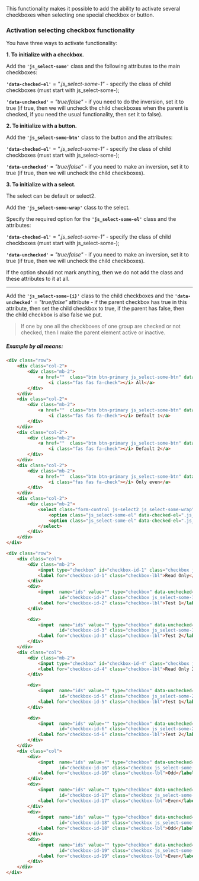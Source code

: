 This functionality makes it possible to add the ability to activate several checkboxes when selecting one special checkbox or button.

### Activation selecting checkbox functionality
You have three ways to activate functionality:

**1. To initialize with a checkbox.**

Add the **```'js_select-some'```** class and the following attributes to the main checkboxes:

**```'data-checked-el'```** = _".js_select-some-1"_ - specify the class of child checkboxes (must start with js_select-some-);

**```'data-unchecked'```** = _"true/false"_ - if you need to do the inversion, set it to true (if true, then we will
uncheck the child checkboxes when the parent is checked, if you need the usual functionality, then set it to false).

**2. To initialize with a button.**

Add the **```'js_select-some-btn'```** class to the button and the attributes:

**```'data-checked-el'```** = _".js_select-some-1"_ - specify the class of child checkboxes (must start with js_select-some-);

**```'data-unchecked'```** = _"true/false"_ - if you need to make an inversion, set it to true (if true, then we will 
uncheck the child checkboxes).


**3. To initialize with a select.**

The select can be default or select2.

Add the **```'js_select-some-wrap'```** class to the select.

Specify the required option for the **```'js_select-some-el'```** class and the attributes:

**```'data-checked-el'```** = _".js_select-some-1"_ - specify the class of child checkboxes (must start with js_select-some-);

**```'data-unchecked'```** = _"true/false"_ - if you need to make an inversion, set it to true (if true, then we will
uncheck the child checkboxes).

If the option should not mark anything, then we do not add the class and these attributes to it at all.

___

Add the **```'js_select-some-{i}'```** class to the child checkboxes and the **```'data-unchecked'```** = _"true/false"_
attribute - if the parent checkbox has true in this attribute, then set the child checkbox to true, if the parent has 
false, then the child checkbox is also false we put.

> If one by one all the checkboxes of one group are checked or not checked, then I make the parent element active or inactive.

##### Example by all means:
```html
<div class="row">
    <div class="col-2">
        <div class="mb-2">
            <a href=""  class="btn btn-primary js_select-some-btn" data-checked-el=".js_select-some-all">
                <i class="fas fas fa-check"></i> All</a>
        </div>
    </div>
    <div class="col-2">
        <div class="mb-2">
            <a href=""  class="btn btn-primary js_select-some-btn" data-checked-el=".js_select-some-1">
                <i class="fas fas fa-check"></i> Default 1</a>
        </div>
    </div>
    <div class="col-2">
        <div class="mb-2">
            <a href=""  class="btn btn-primary js_select-some-btn" data-checked-el=".js_select-some-default">
                <i class="fas fas fa-check"></i> Default 2</a>
        </div>
    </div>
    <div class="col-2">
        <div class="mb-2">
            <a href=""  class="btn btn-primary js_select-some-btn" data-unchecked="false" data-checked-el=".js_select-some-even">
                <i class="fas fas fa-check"></i> Only even</a>
        </div>
    </div>
    <div class="col-2">
        <div class="mb-2">
            <select class="form-control js-select2 js_select-some-wrap" data-unchecked="false" data-placeholder="Select a Category" style="width: 100%;" tabindex="-1" aria-hidden="true" name="category">
                <option class="js_select-some-el" data-checked-el=".js_select-some-1">Alabama</option>
                <option class="js_select-some-el" data-checked-el=".js_select-some-2">Alaska</option>
            </select>
        </div>
    </div>
</div>

<div class="row">
    <div class="col">
        <div class="mb-2">
            <input type="checkbox" id="checkbox-id-1" class="checkbox js_select-some js_select-some-all" data-unchecked="false" data-checked-el=".js_select-some-1">
            <label for="checkbox-id-1" class="checkbox-lbl">Read Only</label>
        </div>
        <div>
            <input  name="ids" value="" type="checkbox" data-unchecked="false"
                    id="checkbox-id-2" class="checkbox js_select-some-1 js_select-some-all">
            <label for="checkbox-id-2" class="checkbox-lbl">Test 1</label>
        </div>

        <div>
            <input  name="ids" value="" type="checkbox" data-unchecked="false"
                    id="checkbox-id-3" class="checkbox js_select-some-1 js_select-some-default js_select-some-all">
            <label for="checkbox-id-3" class="checkbox-lbl">Test 2</label>
        </div>
    </div>
    <div class="col">
        <div class="mb-2">
            <input type="checkbox" id="checkbox-id-4" class="checkbox js_select-some js_select-some-all" data-unchecked="false" data-checked-el=".js_select-some-2">
            <label for="checkbox-id-4" class="checkbox-lbl">Read Only 2</label>
        </div>

        <div>
            <input  name="ids" value="" type="checkbox" data-unchecked="false"
                    id="checkbox-id-5" class="checkbox js_select-some-2 js_select-some-all">
            <label for="checkbox-id-5" class="checkbox-lbl">Test 1</label>
        </div>

        <div>
            <input  name="ids" value="" type="checkbox" data-unchecked="false"
                    id="checkbox-id-6" class="checkbox js_select-some-2 js_select-some-default js_select-some-all">
            <label for="checkbox-id-6" class="checkbox-lbl">Test 2</label>
        </div>
    </div>
    <div class="col">
        <div>
            <input  name="ids" value="" type="checkbox" data-unchecked="false"
                    id="checkbox-id-16" class="checkbox js_select-some-odd js_select-some-all">
            <label for="checkbox-id-16" class="checkbox-lbl">Odd</label>
        </div>
        <div>
            <input  name="ids" value="" type="checkbox" data-unchecked="false"
                    id="checkbox-id-17" class="checkbox js_select-some-even js_select-some-all">
            <label for="checkbox-id-17" class="checkbox-lbl">Even</label>
        </div>
        <div>
            <input  name="ids" value="" type="checkbox" data-unchecked="false"
                    id="checkbox-id-18" class="checkbox js_select-some-odd js_select-some-all">
            <label for="checkbox-id-18" class="checkbox-lbl">Odd</label>
        </div>
        <div>
            <input  name="ids" value="" type="checkbox" data-unchecked="false"
                    id="checkbox-id-19" class="checkbox js_select-some-even js_select-some-all">
            <label for="checkbox-id-19" class="checkbox-lbl">Even</label>
        </div>
    </div>
</div>
```
